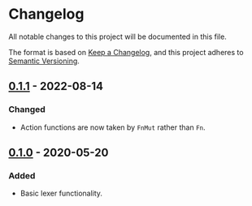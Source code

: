 # Changelog
All notable changes to this project will be documented in this file.

The format is based on [Keep a Changelog](https://keepachangelog.com/en/1.0.0/),
and this project adheres to [Semantic Versioning](https://semver.org/spec/v2.0.0.html).

## [0.1.1] - 2022-08-14

### Changed
- Action functions are now taken by `FnMut` rather than `Fn`.

## [0.1.0] - 2020-05-20

### Added
- Basic lexer functionality.

[0.1.1]: https://github.com/krsnik02/regex-lexer/releases/tag/v0.1.1
[0.1.0]: https://github.com/krsnik02/regex-lexer/releases/tag/v0.1.0